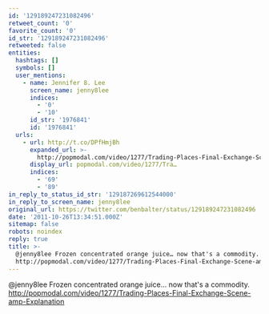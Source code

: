 ```yaml
---
id: '129189247231082496'
retweet_count: '0'
favorite_count: '0'
id_str: '129189247231082496'
retweeted: false
entities:
  hashtags: []
  symbols: []
  user_mentions:
    - name: Jennifer 8. Lee
      screen_name: jenny8lee
      indices:
        - '0'
        - '10'
      id_str: '1976841'
      id: '1976841'
  urls:
    - url: http://t.co/DPfHmjBh
      expanded_url: >-
        http://popmodal.com/video/1277/Trading-Places-Final-Exchange-Scene-amp-Explanation
      display_url: popmodal.com/video/1277/Tra…
      indices:
        - '69'
        - '89'
in_reply_to_status_id_str: '129187269612544000'
in_reply_to_screen_name: jenny8lee
original_url: https://twitter.com/benbalter/status/129189247231082496
date: '2011-10-26T13:34:51.000Z'
sitemap: false
robots: noindex
reply: true
title: >-
  @jenny8lee Frozen concentrated orange juice… now that's a commodity.
  http://popmodal.com/video/1277/Trading-Places-Final-Exchange-Scene-amp-Explanation
---
```


@jenny8lee Frozen concentrated orange juice… now that's a commodity. http://popmodal.com/video/1277/Trading-Places-Final-Exchange-Scene-amp-Explanation